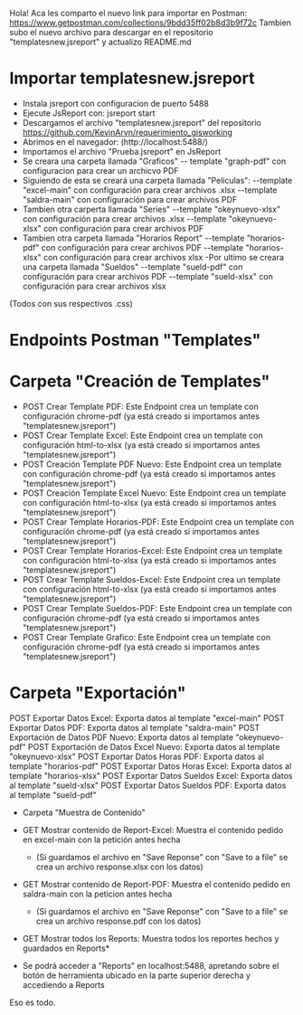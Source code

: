 Hola!
Aca les comparto el nuevo link para importar en Postman: 
https://www.getpostman.com/collections/9bdd35ff02b8d3b9f72c
Tambien subo el nuevo archivo para descargar en el repositorio "templatesnew.jsreport" y actualizo README.md 


# Importar templatesnew.jsreport

- Instala jsreport con configuracion de puerto 5488
- Ejecute JsReport con: jsreport start
- Descargamos el archivo "templatesnew.jsreport" del repositorio https://github.com/KevinArvn/requerimiento_gisworking
- Abrimos en el navegador: (http://localhost:5488/)
- Importamos el archivo "Prueba.jsreport" en JsReport
- Se creara una carpeta llamada "Graficos"
  -- template "graph-pdf" con configuracion para crear un archicvo PDF 
- Siguiendo de esta se creará una carpeta llamada "Peliculas":
  --template "excel-main" con configuración para crear archivos .xlsx
  --template "saldra-main" con configuración para crear archivos PDF
- Tambien otra carperta llamada "Series"
  --template "okeynuevo-xlsx" con configuración para crear archivos .xlsx
  --template "okeynuevo-xlsx" con configuración para crear archivos PDF
-  Tambien otra carpeta llamada "Horarios Report"
  --template "horarios-pdf" con configuración para crear archivos PDF
  --template "horarios-xlsx" con configuración para crear archivos xlsx
-Por ultimo se creara una carpeta llamada "Sueldos"
  --template "sueld-pdf" con configuración para crear archivos PDF
  --template "sueld-xlsx" con configuración para crear archivos xlsx
  
  (Todos con sus respectivos .css)

# Endpoints Postman "Templates"

 # Carpeta "Creación de Templates"

 - POST Crear Template PDF: Este Endpoint crea un template con configuración chrome-pdf (ya está creado si importamos antes "templatesnew.jsreport")
 - POST Crear Template Excel: Este Endpoint crea un template con configuración html-to-xlsx (ya está creado si importamos antes "templatesnew.jsreport")
 - POST Creación Template PDF Nuevo: Este Endpoint crea un template con configuración chrome-pdf (ya está creado si importamos antes "templatesnew.jsreport")
 - POST Creación Template Excel Nuevo: Este Endpoint crea un template con configuración html-to-xlsx (ya está creado si importamos antes "templatesnew.jsreport")
  - POST Crear Template Horarios-PDF: Este Endpoint crea un template con configuración chrome-pdf (ya está creado si importamos antes "templatesnew.jsreport")
  - POST Crear Template Horarios-Excel: Este Endpoint crea un template con configuración html-to-xlsx (ya está creado si importamos antes "templatesnew.jsreport")
  - POST Crear Template Sueldos-Excel: Este Endpoint crea un template con configuración html-to-xlsx (ya está creado si importamos antes "templatesnew.jsreport")
  - POST Crear Template Sueldos-PDF: Este Endpoint crea un template con configuración chrome-pdf (ya está creado si importamos antes "templatesnew.jsreport")
 - POST Crear Template Grafico: Este Endpoint crea un template con configuración chrome-pdf (ya está creado si importamos antes "templatesnew.jsreport")
 
  
  # Carpeta "Exportación"

POST Exportar Datos Excel: Exporta datos al template "excel-main"
POST Exportar Datos PDF: Exporta datos al template "saldra-main"
POST Exportación de Datos PDF Nuevo: Exporta datos al template "okeynuevo-pdf"
POST Exportación de Datos Excel Nuevo: Exporta datos al template "okeynuevo-xlsx"
POST Exportar Datos Horas PDF: Exporta datos al template "horarios-pdf"
POST Exportar Datos Horas Excel: Exporta datos al template "horarios-xlsx"
POST Exportar Datos Sueldos Excel: Exporta datos al template "sueld-xlsx"
POST Exportar Datos Sueldos PDF: Exporta datos al template "sueld-pdf"


- Carpeta "Muestra de Contenido"

- GET Mostrar contenido de Report-Excel: Muestra el contenido pedido en excel-main con la petición antes hecha 
    - (Si guardamos el archivo en "Save Reponse" con "Save to a file" se crea un archivo response.xlsx con los datos)  
- GET Mostrar contenido de Report-PDF: Muestra el contenido pedido en saldra-main con la peticion antes hecha
    - (Si guardamos el archivo en "Save Reponse" con "Save to a file" se crea un archivo response.pdf con los datos)  
- GET Mostrar todos los Reports: Muestra todos los reportes hechos y guardados en Reports*

- Se podrá acceder a "Reports" en localhost:5488, apretando sobre el botón de herramienta ubicado en la parte superior derecha y accediendo a Reports

Eso es todo.
 

